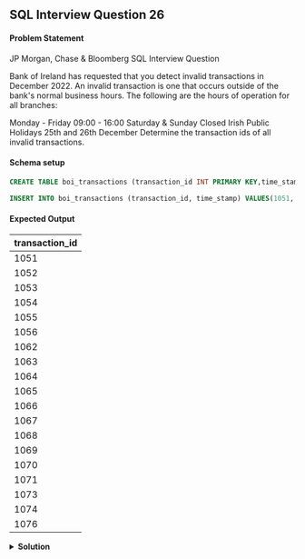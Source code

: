 ## SQL Interview Question 26

#### Problem Statement

<bold>JP Morgan, Chase & Bloomberg SQL Interview Question</bold>

Bank of Ireland has requested that you detect invalid transactions in December 2022.
An invalid transaction is one that occurs outside of the bank's normal business hours.
The following are the hours of operation for all branches:

Monday - Friday 09:00 - 16:00
Saturday & Sunday Closed
Irish Public Holidays 25th and 26th December
Determine the transaction ids of all invalid transactions.

#### Schema setup

```sql
CREATE TABLE boi_transactions (transaction_id INT PRIMARY KEY,time_stamp DATETIME NOT NULL);

INSERT INTO boi_transactions (transaction_id, time_stamp) VALUES(1051, '2022-12-03 10:15'),(1052, '2022-12-03 17:00'),(1053, '2022-12-04 10:00'),(1054, '2022-12-04 14:00'),(1055, '2022-12-05 08:59'),(1056, '2022-12-05 16:01'),(1057, '2022-12-06 09:00'),(1058, '2022-12-06 15:59'),(1059, '2022-12-07 12:00'),(1060, '2022-12-08 09:00'),(1061, '2022-12-09 10:00'),(1062, '2022-12-10 11:00'),(1063, '2022-12-10 17:30'),(1064, '2022-12-11 12:00'),(1065, '2022-12-12 08:59'),(1066, '2022-12-12 16:01'),(1067, '2022-12-25 10:00'),(1068, '2022-12-25 15:00'),(1069, '2022-12-26 09:00'),(1070, '2022-12-26 14:00'),(1071, '2022-12-26 16:30'),(1072, '2022-12-27 09:00'),(1073, '2022-12-28 08:30'),(1074, '2022-12-29 16:15'),(1075, '2022-12-30 14:00'),(1076, '2022-12-31 10:00');
```

#### Expected Output

| transaction_id |
|----------------|
| 1051           |
| 1052           |
| 1053           |
| 1054           |
| 1055           |
| 1056           |
| 1062           |
| 1063           |
| 1064           |
| 1065           |
| 1066           |
| 1067           |
| 1068           |
| 1069           |
| 1070           |
| 1071           |
| 1073           |
| 1074           |
| 1076           | 

<details>
<summary><strong>Solution</strong></summary>

```sql
SELECT
   transaction_id
FROM boi_transactions
WHERE
    YEAR(time_stamp) = 2022 AND MONTH(time_stamp) = 12
AND
(   
    DAYOFWEEK(time_stamp) IN (1,7)
    OR TIME(time_stamp) < '09:00:00'
    OR TIME(time_stamp) > '16:00:00'
    OR DAYOFMONTH(time_stamp) IN (25,26)
);
```
</details>
